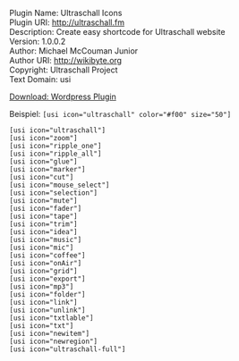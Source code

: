 

Plugin Name: Ultraschall Icons<br>
Plugin URI: http://ultraschall.fm<br>
Description: Create easy shortcode for Ultraschall website<br>
Version: 1.0.0.2<br>
Author: Michael McCouman Junior<br>
Author URI: http://wikibyte.org<br>
Copyright: Ultraschall Project<br>
Text Domain: usi<br>

<a href="https://github.com/Ultraschall/US-Font-Icons/raw/master/plugins/usi-fonts.zip">Download: Wordpress Plugin</a>

Beispiel: `[usi icon="ultraschall" color="#f00" size="50"]`

    [usi icon="ultraschall"]
    [usi icon="zoom"]
    [usi icon="ripple_one"]
    [usi icon="ripple_all"]
    [usi icon="glue"]
    [usi icon="marker"]
    [usi icon="cut"]
    [usi icon="mouse_select"]
    [usi icon="selection"]
    [usi icon="mute"]
    [usi icon="fader"]
    [usi icon="tape"]
    [usi icon="trim"]
    [usi icon="idea"]
    [usi icon="music"]
    [usi icon="mic"]
    [usi icon="coffee"]
    [usi icon="onAir"]
    [usi icon="grid"]
    [usi icon="export"]
    [usi icon="mp3"]
    [usi icon="folder"]
    [usi icon="link"]
    [usi icon="unlink"]
    [usi icon="txtlable"]
    [usi icon="txt"]
    [usi icon="newitem"]
    [usi icon="newregion"]
    [usi icon="ultraschall-full"]
